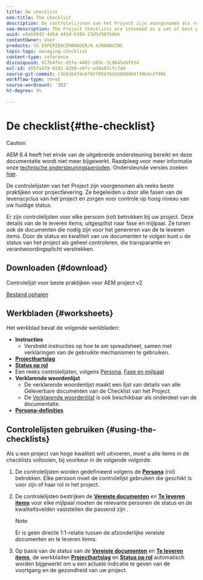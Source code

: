 ```yaml
---
title: De checklist
seo-title: The Checklist
description: De controlelijsten van het Project zijn voorgenomen als reeks beste praktijken voor projectlevering. Ze begeleiden u door alle fasen van de levenscyclus van het project en zorgen voor controle op hoog niveau van uw huidige status.
seo-description: The Project Checklists are intended as a set of best practices for project delivery. They guide you through all phases of the project life cycle and provide high level monitoring of your current status.
uuid: e8ab9042-4d54-445d-b104-23d5d38f58b6
contentOwner: User
products: SG_EXPERIENCEMANAGER/6.4/MANAGING
topic-tags: managing-checklist
content-type: reference
discoiquuid: 917b4fec-d5fe-4402-b69c-3c9645e6f934
exl-id: d85fa478-8192-42b9-a5fc-a38a87cfc7dd
source-git-commit: c5b816d74c6f02f85476d16868844f39b4c47996
workflow-type: tm+mt
source-wordcount: '352'
ht-degree: 0%

---
```


# De checklist{#the-checklist}

>[!CAUTION]
>
>AEM 6.4 heeft het einde van de uitgebreide ondersteuning bereikt en deze documentatie wordt niet meer bijgewerkt. Raadpleeg voor meer informatie onze [technische ondersteuningsperioden](https://helpx.adobe.com/support/programs/eol-matrix.html). Ondersteunde versies zoeken [hier](https://experienceleague.adobe.com/docs/).

De controlelijsten van het Project zijn voorgenomen als reeks beste praktijken voor projectlevering. Ze begeleiden u door alle fasen van de levenscyclus van het project en zorgen voor controle op hoog niveau van uw huidige status.

Er zijn controlelijsten voor elke persoon (rol) betrokken bij uw project. Deze details van de te leveren items, uitgesplitst naar fase en mijlpaal. Ze tonen ook de documenten die nodig zijn voor het genereren van de te leveren items. Door de status en kwaliteit van uw documenten te volgen kunt u de status van het project als geheel controleren, die transparantie en verantwoordingsplicht verstrekken.

## Downloaden {#download}

Controlelijst voor beste praktijken voor AEM project v2

[Bestand ophalen](assets/aem_project_bp_checklistv2-64.xlsx)

## Werkbladen {#worksheets}

Het werkblad bevat de volgende werkbladen:

* **Instructies**
   * Verstrekt instructies op hoe te om spreadsheet, samen met verklaringen van de gebruikte mechanismen te gebruiken.
* **[Projecthartslag](/help/managing/best-practices.md#project-heartbeat-dashboard)**
* **[Status op rol](/help/managing/best-practices.md#status-by-role)**
* Een reeks controlelijsten, volgens [Persona](/help/managing/best-practices.md#persona), [Fase en mijlpaal](/help/managing/best-practices.md#phases-and-milestones)
* **Verklarende woordenlijst**
   * De verklarende woordenlijst maakt een lijst van details van alle Geleverbare documenten van de Checklist van het Project.
   * De [Verklarende woordenlijst](/help/managing/best-practices-glossary.md) is ook beschikbaar als onderdeel van de documentatie.
* **[Persona-definities](/help/managing/best-practices.md#persona)**

## Controlelijsten gebruiken {#using-the-checklists}

Als u een project van hoge kwaliteit wilt uitvoeren, moet u alle items in de checklists voltooien, bij voorkeur in de volgende volgorde:

1. De controlelijsten worden gedefinieerd volgens de **[Persona](/help/managing/best-practices.md#persona)** (rol) betrokken. Elke persoon moet de controlelijst gebruiken die geschikt is voor zijn of haar rol in het project.
1. De controlelijsten bestrijken de **[Vereiste documenten](/help/managing/best-practices.md#required-documents)** en **[Te leveren items](/help/managing/best-practices.md#deliverables)** voor elke mijlpaal moeten de relevante personen de status en de kwaliteitsvelden vaststellen die passend zijn .

   >[!NOTE]
   >
   >Er is geen directe 1:1-relatie tussen de afzonderlijke vereiste documenten en te leveren items.

1. Op basis van de status van de **[Vereiste documenten](/help/managing/best-practices.md#required-documents)** en **[Te leveren items](/help/managing/best-practices.md#deliverables)**, de werkbladen **[Projecthartslag](/help/managing/best-practices.md#project-heartbeat-dashboard)** en **[Status op rol](/help/managing/best-practices.md#status-by-role)** automatisch worden bijgewerkt om u een actuele indicatie te geven van de voortgang en de gezondheid van uw project.
